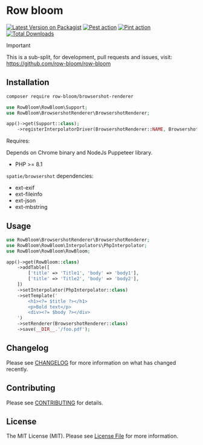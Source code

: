 # Row bloom

[![Latest Version on Packagist](https://img.shields.io/packagist/v/row-bloom/browsershot-renderer.svg?style=flat-square)](https://packagist.org/packages/row-bloom/browsershot-renderer)
[![Pest action](https://img.shields.io/github/actions/workflow/status/row-bloom/row-bloom/run-tests.yml?branch=main&label=tests&style=flat-square)](https://github.com/row-bloom/row-bloom/actions?query=workflow%3Arun-tests+branch%3Amain)
[![Pint action](https://img.shields.io/github/actions/workflow/status/row-bloom/row-bloom/fix-php-code-style-issues.yml?branch=main&label=code%20style&style=flat-square)](https://github.com/row-bloom/row-bloom/actions?query=workflow%3A"Fix+PHP+code+style+issues"+branch%3Amain)
[![Total Downloads](https://img.shields.io/packagist/dt/row-bloom/browsershot-renderer.svg?style=flat-square)](https://packagist.org/packages/row-bloom/browsershot-renderer)

> [!IMPORTANT]
> This is a sub-split, for development, pull requests and issues, visit: <https://github.com/row-bloom/row-bloom>

## Installation

```bash
composer require row-bloom/browsershot-renderer
```

```php
use RowBloom\RowBloom\Support;
use RowBloom\BrowsershotRenderer\BrowsershotRenderer;

app()->get(Support::class);
    ->registerInterpolatorDriver(BrowsershotRenderer::NAME, BrowsershotRenderer::class)
```

Requires:

Depends on Chrome binary and NodeJs Puppeteer library.

- PHP >= 8.1

`spatie/browsershot` dependencies:

- ext-exif
- ext-fileinfo
- ext-json
- ext-mbstring

## Usage

```php
use RowBloom\BrowsershotRenderer\BrowsershotRenderer;
use RowBloom\RowBloom\Interpolators\PhpInterpolator;
use RowBloom\RowBloom\RowBloom;

app()->get(RowBloom::class)
    ->addTable([
        ['title' => 'Title1', 'body' => 'body1'],
        ['title' => 'Title2', 'body' => 'body2'],
    ])
    ->setInterpolator(PhpInterpolator::class)
    ->setTemplate('
        <h1><?= $title ?></h1>
        <p>Bold text</p>
        <div><?= $body ?></div>
    ')
    ->setRenderer(BrowsershotRenderer::class)
    ->save(__DIR__.'/foo.pdf');
```

## Changelog

Please see [CHANGELOG](CHANGELOG.md) for more information on what has changed recently.

## Contributing

Please see [CONTRIBUTING](CONTRIBUTING.md) for details.

## License

The MIT License (MIT). Please see [License File](LICENSE.md) for more information.
